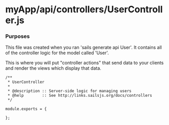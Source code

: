 # myApp/api/controllers/UserController.js
### Purposes

This file was created when you ran 'sails generate api User'.  It contains all of the controller logic for the model called 'User'. 

This is where you will put "controller actions" that send data to your clients and render the views which display that data.

<docmeta name="uniqueID" value="UserControllerjs867576">
<docmeta name="displayName" value="UserController.js">

```
/**
 * UserController
 *
 * @description :: Server-side logic for managing users
 * @help        :: See http://links.sailsjs.org/docs/controllers
 */

module.exports = {
	
};


```
